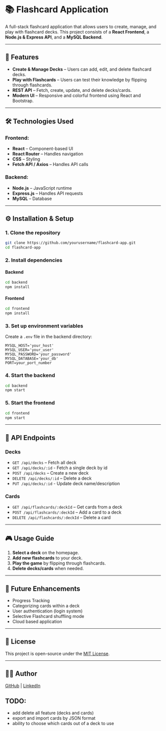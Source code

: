 # 📚 Flashcard Application

A full-stack flashcard application that allows users to create, manage, and play with flashcard decks. This project consists of a **React Frontend**, a **Node.js & Express API**, and a **MySQL Backend**.

---

## 🚀 Features

- **Create & Manage Decks** – Users can add, edit, and delete flashcard decks.
- **Play with Flashcards** – Users can test their knowledge by flipping through flashcards.
- **REST API** – Fetch, create, update, and delete decks/cards.
- **Modern UI** – Responsive and colorful frontend using React and Bootstrap.

---

## 🛠️ Technologies Used

### **Frontend:**
- **React** – Component-based UI
- **React Router** – Handles navigation
- **CSS** – Styling
- **Fetch API / Axios** – Handles API calls

### **Backend:**
- **Node.js** – JavaScript runtime
- **Express.js** – Handles API requests
- **MySQL** – Database

---

## ⚙️ Installation & Setup

### **1. Clone the repository**
```sh
git clone https://github.com/yourusername/flashcard-app.git
cd flashcard-app
```

### **2. Install dependencies**
#### **Backend**
```sh
cd backend
npm install
```

#### **Frontend**
```sh
cd frontend
npm install
```

### **3. Set up environment variables**
Create a `.env` file in the backend directory:
```
MYSQL_HOST='your_host'
MYSQL_USER='your_user'
MYSQL_PASSWORD='your_password'
MYSQL_DATABASE='your_db'
PORT=your_port_number 
```

### **4. Start the backend**
```sh
cd backend
npm start
```

### **5. Start the frontend**
```sh
cd frontend
npm start
```

---

## 📡 API Endpoints

### **Decks**
- `GET /api/decks` – Fetch all deck
- `GET /api/decks/:id` - Fetch a single deck by id
- `POST /api/decks` – Create a new deck
- `DELETE /api/decks/:id` – Delete a deck
- `PUT /api/decks/:id` - Update deck name/description

### **Cards**
- `GET /api/flashcards/:deckId` – Get cards from a deck
- `POST /api/flashcards/:deckId` – Add a card to a deck
- `DELETE /api/flashcards/:deckId` – Delete a card

---

## 🎮 Usage Guide

1. **Select a deck** on the homepage.
2. **Add new flashcards** to your deck.
3. **Play the game** by flipping through flashcards.
4. **Delete decks/cards** when needed.

---

## 📌 Future Enhancements
- Progress Tracking
- Categorizing cards within a deck
- User authentication (login system)
- Selective Flashcard shuffling mode
- Cloud based application

---

## 📜 License
This project is open-source under the [MIT License](LICENSE).

---

## 👨‍💻 Author 
[GitHub](https://github.com/TylerRollo) | [LinkedIn](https://linkedin.com/in/tyler-rollo)


## TODO:
- add delete all feature (decks and cards)
- export and import cards by JSON format
- ability to choose which cards out of a deck to use
